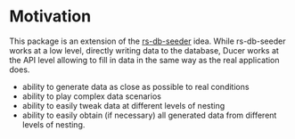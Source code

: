 # Motivation

This package is an extension of the [rs-db-seeder](https://www.npmjs.com/package/rs-db-seeder) idea. While rs-db-seeder
works at a low level, directly writing data to the database, Ducer works at the API level allowing to fill in data
in the same way as the real application does.

- ability to generate data as close as possible to real conditions
- ability to play complex data scenarios
- ability to easily tweak data at different levels of nesting
- ability to easily obtain (if necessary) all generated data from different levels of nesting.


